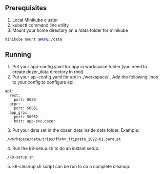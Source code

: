 ## Prerequisites

1. Local Minikube cluster
2. kubectl command line utility
3. Mount your home directory on a /data folder for minikube

```bash
minikube mount $HOME:/data
```
## Running

1. Put your app-config.yaml for app in workspace folder (you need to create dozer_data directory in root)
2. Put your api-config.yaml for api in ./workspace/ . Add the following lines to your config to configure api:
```
api:
  rest:
    port: 8080
  grpc:
    port: 50051
  app_grpc:
    port: 50052
    host: app-svc.dozer
```

3. Put your data set in the dozer_data inside data folder. Example:
```bash
./workspace/data/trips/fhvhv_tripdata_2022-01.parquet
```
4. Run the k8-setup.sh to do an instant setup.
```
./k8-setup.sh
```
5. k8-cleanup.sh script can be run to do a complete cleanup.